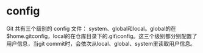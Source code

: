 # config
Git 共有三个级别的 config 文件：
system、global和local。global的在$home\.gitconfig，local的在仓库目录下的.git\config。这三个级别都分别配置了用户信息，当git commit时，会依次从local、global、system里读取用户信息。
